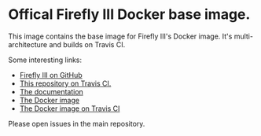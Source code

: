 # Offical Firefly III Docker base image.

This image contains the base image for Firefly III's Docker image. It's multi-architecture and builds on Travis CI.

Some interesting links:

- [Firefly III on GitHub](https://github.com/firefly-iii/firefly-iii)
- [This repository on Travis CI.](https://travis-ci.com/firefly-iii/docker-base-image)
- [The documentation](https://docs.firefly-iii.org/)
- [The Docker image](https://hub.docker.com/r/jc5x/firefly-iii)
- [The Docker image on Travis CI](https://travis-ci.com/firefly-iii/docker)

Please open issues in the main repository.